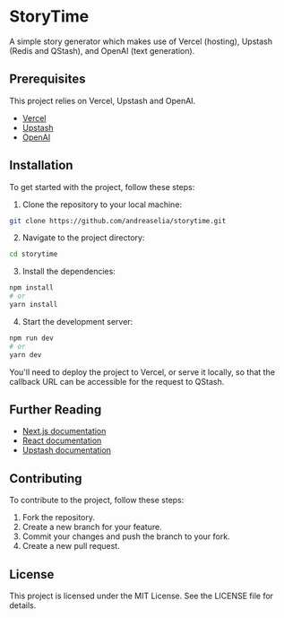 # StoryTime

A simple story generator which makes use of Vercel (hosting), Upstash (Redis and QStash), and OpenAI (text generation).

## Prerequisites

This project relies on Vercel, Upstash and OpenAI.

- [Vercel](https://vercel.com)
- [Upstash](https://upstash.com?utm_source=andreas1)
- [OpenAI](https://openai.com)

## Installation

To get started with the project, follow these steps:

1. Clone the repository to your local machine:

```bash
git clone https://github.com/andreaselia/storytime.git
```

2. Navigate to the project directory:

```bash
cd storytime
```

3. Install the dependencies:

```bash
npm install
# or
yarn install
```

4. Start the development server:

```bash
npm run dev
# or
yarn dev
```

You'll need to deploy the project to Vercel, or serve it locally, so that the callback URL can be accessible for the request to QStash.

## Further Reading

- [Next.js documentation](https://nextjs.org/docs/getting-started)
- [React documentation](https://reactjs.org/docs/getting-started.html)
- [Upstash documentation](https://docs.upstash.com/redis?utm_source=andreas1)

## Contributing

To contribute to the project, follow these steps:

1. Fork the repository.
2. Create a new branch for your feature.
3. Commit your changes and push the branch to your fork.
4. Create a new pull request.

## License

This project is licensed under the MIT License. See the LICENSE file for details.
